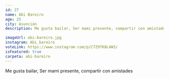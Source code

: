 ```yaml
---
id: 27
name: Abi Bareiro
age: 25
city: Asunción
description: Me gusta bailar, Ser mami presente, compartir con amistades

imageUrl: abi-bareiro.jpg
instagram: Abi_bareiro
voteLink: https://www.instagram.com/p/C7Z9fK8L4W3/
isFeatured: true
carpeta: abi-bareiro
---
```


Me gusta bailar, Ser mami presente, compartir con amistades
